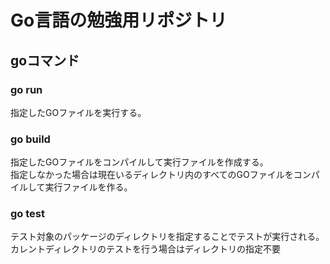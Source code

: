 # Go言語の勉強用リポジトリ

## goコマンド
### go run <filename>
指定したGOファイルを実行する。

### go build <filename>
指定したGOファイルをコンパイルして実行ファイルを作成する。<br>
指定しなかった場合は現在いるディレクトリ内のすべてのGOファイルをコンパイルして実行ファイルを作る。

### go test <directory>
テスト対象のパッケージのディレクトリを指定することでテストが実行される。<br>
カレントディレクトリのテストを行う場合はディレクトリの指定不要